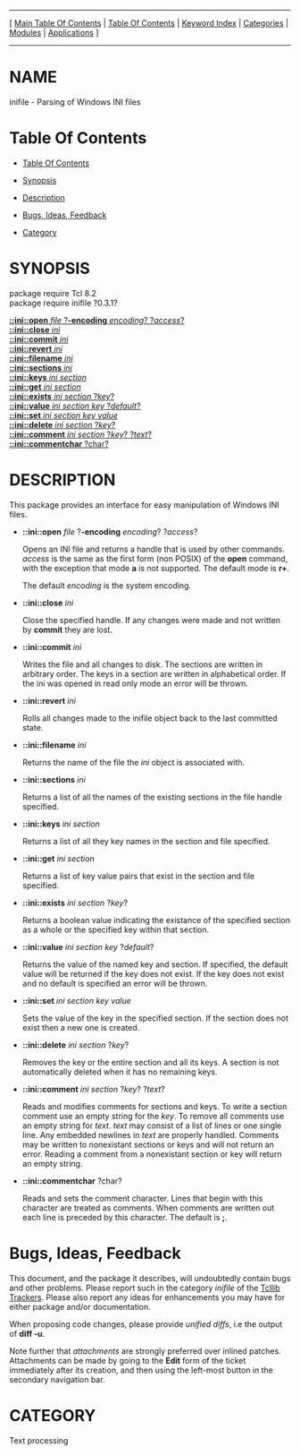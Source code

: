 
[//000000001]: # (inifile \- Parsing of Windows INI files)
[//000000002]: # (Generated from file 'ini\.man' by tcllib/doctools with format 'markdown')
[//000000003]: # (inifile\(n\) 0\.3\.1 tcllib "Parsing of Windows INI files")

<hr> [ <a href="../../../../toc.md">Main Table Of Contents</a> &#124; <a
href="../../../toc.md">Table Of Contents</a> &#124; <a
href="../../../../index.md">Keyword Index</a> &#124; <a
href="../../../../toc0.md">Categories</a> &#124; <a
href="../../../../toc1.md">Modules</a> &#124; <a
href="../../../../toc2.md">Applications</a> ] <hr>

# NAME

inifile \- Parsing of Windows INI files

# <a name='toc'></a>Table Of Contents

  - [Table Of Contents](#toc)

  - [Synopsis](#synopsis)

  - [Description](#section1)

  - [Bugs, Ideas, Feedback](#section2)

  - [Category](#category)

# <a name='synopsis'></a>SYNOPSIS

package require Tcl 8\.2  
package require inifile ?0\.3\.1?  

[__::ini::open__ *file* ?__\-encoding__ *encoding*? ?*access*?](#1)  
[__::ini::close__ *ini*](#2)  
[__::ini::commit__ *ini*](#3)  
[__::ini::revert__ *ini*](#4)  
[__::ini::filename__ *ini*](#5)  
[__::ini::sections__ *ini*](#6)  
[__::ini::keys__ *ini* *section*](#7)  
[__::ini::get__ *ini* *section*](#8)  
[__::ini::exists__ *ini* *section* ?*key*?](#9)  
[__::ini::value__ *ini* *section* *key* ?*default*?](#10)  
[__::ini::set__ *ini* *section* *key* *value*](#11)  
[__::ini::delete__ *ini* *section* ?*key*?](#12)  
[__::ini::comment__ *ini* *section* ?*key*? ?*text*?](#13)  
[__::ini::commentchar__ ?char?](#14)  

# <a name='description'></a>DESCRIPTION

This package provides an interface for easy manipulation of Windows INI files\.

  - <a name='1'></a>__::ini::open__ *file* ?__\-encoding__ *encoding*? ?*access*?

    Opens an INI file and returns a handle that is used by other commands\.
    *access* is the same as the first form \(non POSIX\) of the __open__
    command, with the exception that mode __a__ is not supported\. The
    default mode is __r\+__\.

    The default *encoding* is the system encoding\.

  - <a name='2'></a>__::ini::close__ *ini*

    Close the specified handle\. If any changes were made and not written by
    __commit__ they are lost\.

  - <a name='3'></a>__::ini::commit__ *ini*

    Writes the file and all changes to disk\. The sections are written in
    arbitrary order\. The keys in a section are written in alphabetical order\. If
    the ini was opened in read only mode an error will be thrown\.

  - <a name='4'></a>__::ini::revert__ *ini*

    Rolls all changes made to the inifile object back to the last committed
    state\.

  - <a name='5'></a>__::ini::filename__ *ini*

    Returns the name of the file the *ini* object is associated with\.

  - <a name='6'></a>__::ini::sections__ *ini*

    Returns a list of all the names of the existing sections in the file handle
    specified\.

  - <a name='7'></a>__::ini::keys__ *ini* *section*

    Returns a list of all they key names in the section and file specified\.

  - <a name='8'></a>__::ini::get__ *ini* *section*

    Returns a list of key value pairs that exist in the section and file
    specified\.

  - <a name='9'></a>__::ini::exists__ *ini* *section* ?*key*?

    Returns a boolean value indicating the existance of the specified section as
    a whole or the specified key within that section\.

  - <a name='10'></a>__::ini::value__ *ini* *section* *key* ?*default*?

    Returns the value of the named key and section\. If specified, the default
    value will be returned if the key does not exist\. If the key does not exist
    and no default is specified an error will be thrown\.

  - <a name='11'></a>__::ini::set__ *ini* *section* *key* *value*

    Sets the value of the key in the specified section\. If the section does not
    exist then a new one is created\.

  - <a name='12'></a>__::ini::delete__ *ini* *section* ?*key*?

    Removes the key or the entire section and all its keys\. A section is not
    automatically deleted when it has no remaining keys\.

  - <a name='13'></a>__::ini::comment__ *ini* *section* ?*key*? ?*text*?

    Reads and modifies comments for sections and keys\. To write a section
    comment use an empty string for the *key*\. To remove all comments use an
    empty string for *text*\. *text* may consist of a list of lines or one
    single line\. Any embedded newlines in *text* are properly handled\.
    Comments may be written to nonexistant sections or keys and will not return
    an error\. Reading a comment from a nonexistant section or key will return an
    empty string\.

  - <a name='14'></a>__::ini::commentchar__ ?char?

    Reads and sets the comment character\. Lines that begin with this character
    are treated as comments\. When comments are written out each line is preceded
    by this character\. The default is __;__\.

# <a name='section2'></a>Bugs, Ideas, Feedback

This document, and the package it describes, will undoubtedly contain bugs and
other problems\. Please report such in the category *inifile* of the [Tcllib
Trackers](http://core\.tcl\.tk/tcllib/reportlist)\. Please also report any ideas
for enhancements you may have for either package and/or documentation\.

When proposing code changes, please provide *unified diffs*, i\.e the output of
__diff \-u__\.

Note further that *attachments* are strongly preferred over inlined patches\.
Attachments can be made by going to the __Edit__ form of the ticket
immediately after its creation, and then using the left\-most button in the
secondary navigation bar\.

# <a name='category'></a>CATEGORY

Text processing
